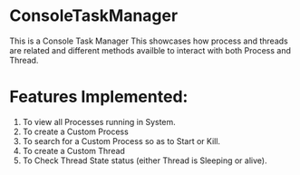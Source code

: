 # ConsoleTaskManager

This is a Console Task Manager
This showcases how process and threads are related and different methods availble to interact with both Process and Thread.

Features Implemented:
=======================
1. To view all Processes running in System.
2. To create a Custom Process
3. To search for a Custom Process so as to Start or Kill.
4. To create a Custom Thread
5. To Check Thread State status (either Thread is Sleeping or alive).
